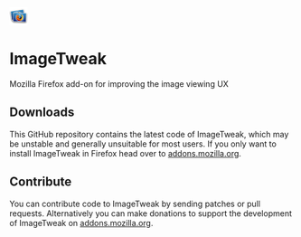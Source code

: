 ![ImageTweak icon](http://github.com/CAFxX/ImageTweak/raw/master/skin/imagetweak32.png)
# ImageTweak
Mozilla Firefox add-on for improving the image viewing UX

## Downloads
This GitHub repository contains the latest code of ImageTweak, which may be unstable and generally unsuitable for most users. 
If you only want to install ImageTweak in Firefox head over to [addons.mozilla.org](https://addons.mozilla.org/en-US/firefox/addon/3683).

## Contribute
You can contribute code to ImageTweak by sending patches or pull requests. Alternatively you can make donations to support the development of ImageTweak on [addons.mozilla.org](https://addons.mozilla.org/en-US/firefox/addon/3683).

